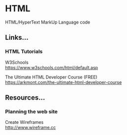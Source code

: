 # HTML
HTML/HyperText MarkUp Language code  

## Links...

### HTML Tutorials  

W3Schools   
https://www.w3schools.com/html/default.asp  

The Ultimate HTML Developer Course (FREE)  
https://arkmont.com/the-ultimate-html-developer-course  

## Resources...

### Planning the web site  

Create Wireframes  
http://www.wireframe.cc  


